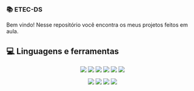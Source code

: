 
###  📚 ETEC-DS

Bem vindo! Nesse repositório você encontra os meus projetos feitos em aula.

##  💻 Linguagens e ferramentas

<div align="center">

<img src="https://img.shields.io/badge/HTML5-E34F26?style=for-the-badge&logo=html5&logoColor=white" align="center"/> <img src="https://img.shields.io/badge/CSS3-1572B6?style=for-the-badge&logo=css3&logoColor=white" align="center"/> <img src="https://img.shields.io/badge/JavaScript-F7DF1E?style=for-the-badge&logo=javascript&logoColor=black" align="center"/>  <img src="https://img.shields.io/badge/PHP-777BB4?style=for-the-badge&logo=php&logoColor=white" align="center" /> <img src="https://img.shields.io/badge/java-%23ED8B00.svg?style=for-the-badge&logo=java&logoColor=white" align="center"/> <img src="https://img.shields.io/badge/mysql-%2300f.svg?style=for-the-badge&logo=mysql&logoColor=white" align="center" /> 

</div>

<div align="center">

<img src="https://img.shields.io/badge/Android%20Studio-3DDC84.svg?style=for-the-badge&logo=android-studio&logoColor=white" align="center" /> <img src="https://img.shields.io/badge/NetBeansIDE-1B6AC6.svg?style=for-the-badge&logo=apache-netbeans-ide&logoColor=white" align="center" /> <img src="https://img.shields.io/badge/git-%23F05033.svg?style=for-the-badge&logo=git&logoColor=white" align="center" /> <img src="https://img.shields.io/badge/Visual%20Studio%20Code-0078d7.svg?style=for-the-badge&logo=visual-studio-code&logoColor=white" align="center" /> 

</div>
